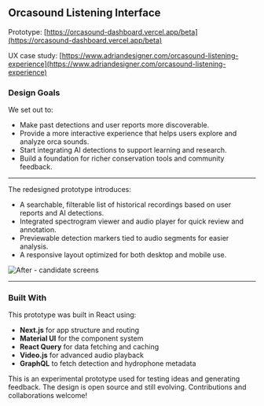 ## Orcasound Listening Interface

Prototype: [https://orcasound-dashboard.vercel.app/beta](https://orcasound-dashboard.vercel.app/beta)

UX case study: [https://www.adriandesigner.com/orcasound-listening-experience](https://www.adriandesigner.com/orcasound-listening-experience)


### Design Goals
We set out to:
- Make past detections and user reports more discoverable.
- Provide a more interactive experience that helps users explore and analyze orca sounds.
- Start integrating AI detections to support learning and research.
- Build a foundation for richer conservation tools and community feedback.

---

The redesigned prototype introduces:

- A searchable, filterable list of historical recordings based on user reports and AI detections.
- Integrated spectrogram viewer and audio player for quick review and annotation.
- Previewable detection markers tied to audio segments for easier analysis.
- A responsive layout optimized for both desktop and mobile use.

![After - candidate screens](https://github.com/user-attachments/assets/d8cf3850-785d-453e-bea3-cf2d97df6e6a)

---

### Built With

This prototype was built in React using:
- **Next.js** for app structure and routing
- **Material UI** for the component system
- **React Query** for data fetching and caching
- **Video.js** for advanced audio playback
- **GraphQL** to fetch detection and hydrophone metadata

This is an experimental prototype used for testing ideas and generating feedback. The design is open source and still evolving. Contributions and collaborations welcome!

